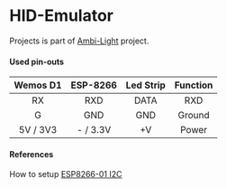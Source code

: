 # HID-Emulator

Projects is part of [Ambi-Light](https://github.com/aenniw/SamyGo/tree/master/Ambi-Light) project.

#### Used pin-outs

| Wemos D1  | ESP-8266 | Led Strip | Function                      |
|:---------:|:--------:|:---------:|:-----------------------------:|
| RX        | RXD      | DATA      | RXD                           |
| G         | GND      | GND       | Ground                        |
| 5V / 3V3  | - / 3.3V | +V        | Power                         |

#### References

How to setup [ESP8266-01 I2C](http://www.forward.com.au/pfod/ESP8266/GPIOpins/ESP8266_01_pin_magic.html)